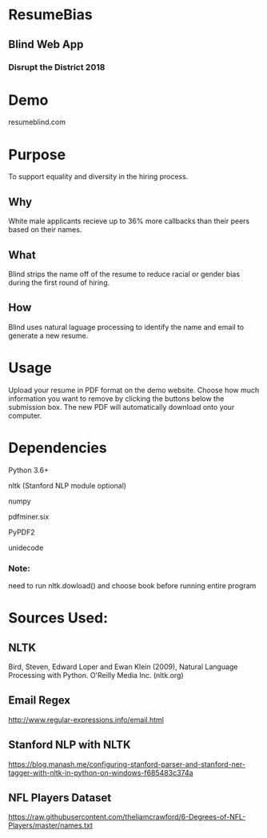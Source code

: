 # **ResumeBias**
## Blind Web App
### Disrupt the District 2018

# Demo
resumeblind.com


# Purpose
To support equality and diversity in the hiring process.

## Why
White male applicants recieve up to 36% more callbacks than their peers based on their names.

## What
Blind strips the name off of the resume to reduce racial or gender bias during the first round of hiring.

## How
Blind uses natural laguage processing to identify the name and email to generate a new resume.

# Usage
Upload your resume in PDF format on the demo website. Choose how much information you want to remove by clicking the buttons below the submission box. The new PDF will automatically download onto your computer.

# Dependencies
Python 3.6+

nltk (Stanford NLP module optional)

numpy

pdfminer.six

PyPDF2

unidecode

### Note:
need to run nltk.dowload() and choose book before running entire program

# Sources Used:

## NLTK
Bird, Steven, Edward Loper and Ewan Klein (2009), Natural Language Processing with Python. O'Reilly Media Inc. (nltk.org)

## Email Regex
http://www.regular-expressions.info/email.html

## Stanford NLP with NLTK
https://blog.manash.me/configuring-stanford-parser-and-stanford-ner-tagger-with-nltk-in-python-on-windows-f685483c374a

## NFL Players Dataset
https://raw.githubusercontent.com/theliamcrawford/6-Degrees-of-NFL-Players/master/names.txt

